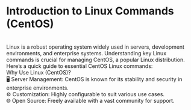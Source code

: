 # Introduction to Linux Commands (CentOS)
<br>
Linux is a robust operating system widely used in servers, development environments, and enterprise systems. Understanding key Linux
<br> 
commands is crucial for managing CentOS, a popular Linux distribution.
<br>
Here’s a quick guide to essential CentOS Linux commands:
<br>
Why Use Linux (CentOS)?
<br>
🖥️ Server Management: CentOS is known for its stability and security in enterprise environments.
<br>
⚙️ Customization: Highly configurable to suit various use cases.
<br>
🌐 Open Source: Freely available with a vast community for support.
